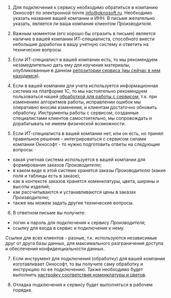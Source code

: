 
1. Для подключения к сервису необходимо обратиться в компанию Окнософт по электронной почте info@oknosoft.ru.
Необходимо указать название вашей компании и ИНН.
В письме желательно указать, является ли ваша компания клиентом _Производителя_.

2. Важным моментом (его хорошо бы отразить в письме) является наличие в вашей компании ИТ-специалиста, способного внести небольшие доработки в вашу учетную систему и ответить на технические вопросы.

3. Если ИТ-специалист в вашей компании есть, то мы рекомендуем незамедлительно дать ему для изучения материалы, опубликованные в данном [репозитории сервиса (мы сейчас в нем находимся)](https://github.com/oknosoft/windowbuilder-parametric).

4. Если в вашей компании для учета используется информационная система на платформе 1С, то мы настоятельно рекомендуем пользоваться нашей [обработкой для работы с сервисом](https://github.com/oknosoft/windowbuilder-parametric/blob/master/1c/%D0%9F%D0%B0%D1%80%D0%B0%D0%BC%D0%B5%D1%82%D1%80%D0%B8%D1%87%D0%B5%D1%81%D0%BA%D0%B8%D0%B9%D0%97%D0%B0%D0%BA%D0%B0%D0%B7.epf), т.к. при изменениях алгоритмов работы, исправлении ошибок мы оперативно вносим изменения, и клиентам достаточно обновить обработку.
Инструменты работы с сервисом, созданные специалистами клиентов самостоятельно, мы сопровождать и дорабатывать не имеем физической возможности.

5. Если ИТ-специалиста в вашей компании нет, или он есть, но принял правильное решение - интегрироваться с сервисом силами компании Окнософт - то нужно подготовить ответы на следующие вопросы:
- какая учетная система используется в вашей компании для формирования заказов _Производителю_;
- в каком виде в этой системе хранятся заказы _Производителю_ (какие поля и таблицы есть в заказе);
- как в контексте заказов хранятся номенклатуры, цвета, ширины и высоты изделий;
- как рассчитываются и устанавливаются цены в заказах _Производителю_;
- также мы можем задать другие технические вопросы.

6. В ответном письме вы получите:
- логин и пароль для подключения к сервису _Производителя_;
- ссылку для входа в сервис и подключения к нему.

Ссылки для всех клиентов - разные, т.к. используются независимые друг от друга базы данных, для максимального разграничения доступа и обеспечения конфиденциальности данных. 

7. Если инструмент для подключения (обработку) для вашей компании изготавливает Окнософт, то вы получите саму обработку и инструкцию по ее подключению. Также необходимо будет выполнить [настройку соответствия номенклатуры и цветов](https://github.com/oknosoft/windowbuilder-parametric/blob/master/%D0%98%D0%BD%D1%81%D1%82%D1%80%D1%83%D0%BA%D1%86%D0%B8%D1%8F%20%D0%BF%D0%BE%20%D0%BD%D0%B0%D1%81%D1%82%D1%80%D0%BE%D0%B9%D0%BA%D0%B5%20%D1%81%D0%BE%D0%BE%D1%82%D0%B2%D0%B5%D1%82%D1%81%D1%82%D0%B2%D0%B8%D0%B9.md).

8. Отладка подключения к сервису будет выполняться в рабочем порядке.
